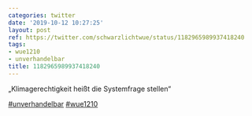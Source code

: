 ```yaml
---
categories: twitter
date: '2019-10-12 10:27:25'
layout: post
ref: https://twitter.com/schwarzlichtwue/status/1182965989937418240
tags:
- wue1210
- unverhandelbar
title: 1182965989937418240
---
```

„Klimagerechtigkeit heißt die Systemfrage stellen“

[#unverhandelbar](/t/unverhandelbar) [#wue1210](/t/wue1210)